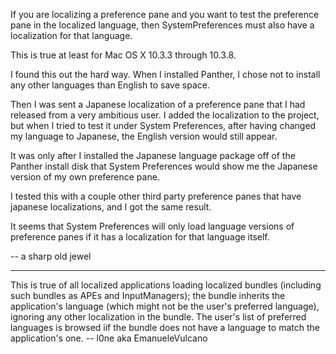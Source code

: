 If you are localizing a preference pane and you want to test the preference pane in the localized language, then SystemPreferences must also have a localization for that language.

This is true at least for Mac OS X 10.3.3 through 10.3.8.

I found this out the hard way.  When I installed Panther, I chose not to install any other languages than English to save space.

Then I was sent a Japanese localization of a preference pane that I had released from a very ambitious user.  I added the localization to the project, but when I tried to test it under System Preferences, after having changed my language to Japanese, the English version would still appear.

It was only after I installed the Japanese language package off of the Panther install disk that System Preferences would show me the Japanese version of my own preference pane.

I tested this with a couple other third party preference panes that have japanese localizations, and I got the same result.

It seems that System Preferences will only load language versions of preference panes if it has a localization for that language itself.

-- a sharp old jewel

----

This is true of all localized applications loading localized bundles (including such bundles as APEs and InputManagers); the bundle inherits the application's language (which might not be the user's preferred language), ignoring any other localization in the bundle. The user's list of preferred languages is browsed iif the bundle does not have a language to match the application's one. -- l0ne aka EmanueleVulcano
